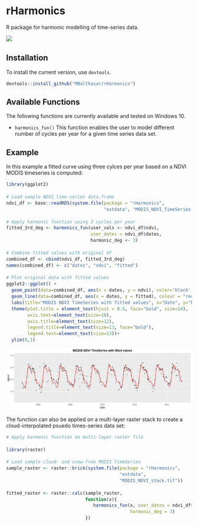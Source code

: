 # rHarmonics
R package for harmonic modelling of time-series data.

<img src="images/NDVI_combined_compressed.gif" width=1000>

## Installation

To install the current version, use `devtools`.

```R
devtools::install_github("MBalthasar/rHarmonics")
```

## Available Functions

The following functions are currently available and tested on Windows 10.

* `harmonics_fun()` This function enables the user to model different number of cycles per year for a given time series data set.

## Example

In this example a fitted curve using three cylces per year based on a NDVI MODIS timeseries is computed:

```R
library(ggplot2)

# Load sample NDVI time-series data.frame
ndvi_df <- base::readRDS(system.file(package = "rHarmonics",
                                     "extdata", "MODIS_NDVI_TimeSeries.rda"))

# Apply harmonic function using 3 cycles per year
fitted_3rd_deg <- harmonics_fun(user_vals <- ndvi_df$ndvi,
                                user_dates = ndvi_df$dates,
                                harmonic_deg <- 3)

# Combine fitted values with original df
combined_df <- cbind(ndvi_df, fitted_3rd_deg)
names(combined_df) <- c("dates", "ndvi", "fitted")

# Plot original data with fitted values
ggplot2::ggplot() +
  geom_point(data=combined_df, aes(x = dates, y = ndvi), color='black', size=1) +
  geom_line(data=combined_df, aes(x = dates, y = fitted), colour = "red", size=1)+
  labs(title="MODIS NDVI TimeSeries with fitted values", x="Date", y="NDVI") +
  theme(plot.title = element_text(hjust = 0.5, face="bold", size=14),
        axis.text=element_text(size=10),
        axis.title=element_text(size=12),
        legend.title=element_text(size=13, face="bold"),
        legend.text=element_text(size=13))+
  ylim(0,1)
```

<img src="images/Rplot01.png" width=1000>

The function can also be applied on a multi-layer raster stack to create a cloud-interpolated psuedo times-series data set:

```R
# Apply harmonic function on multi-layer raster file

library(raster)

# Load sample cloud- and snow-free MODIS TimeSeries
sample_raster <- raster::brick(system.file(package = "rHarmonics",
                                           "extdata",
                                           "MODIS_NDVI_stack.tif"))

fitted_raster <- raster::calc(sample_raster,
                              function(x){
                                 harmonics_fun(x, user_dates = ndvi_df$dates,
                                               harmonic_deg = 3)
                              })
```
